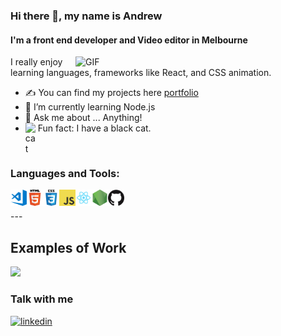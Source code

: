 
### Hi there 👋, my name is Andrew
#### I'm a front end developer and Video editor in Melbourne
<img align="right" alt="GIF" src="https://user-images.githubusercontent.com/69198575/116774904-13973580-aaa3-11eb-9712-8bd72aa40f54.gif" width="400" />

I really enjoy learning languages, frameworks like React,
and CSS animation.

- ✍ You can find my projects here [portfolio]()
- 🌱 I’m currently learning Node.js
- 💬 Ask me about ... Anything!
- <img align="left" alt="cat" width="20" src="https://emojipedia-us.s3.dualstack.us-west-1.amazonaws.com/thumbs/120/facebook/65/cat_1f408.png" /> Fun fact: I have a black cat.

<br />

### Languages and Tools:

[<img align="left" alt="Visual Studio Code" width="26px" src="https://raw.githubusercontent.com/github/explore/80688e429a7d4ef2fca1e82350fe8e3517d3494d/topics/visual-studio-code/visual-studio-code.png" />]()
[<img align="left" alt="HTML5" width="26px" src="https://raw.githubusercontent.com/github/explore/80688e429a7d4ef2fca1e82350fe8e3517d3494d/topics/html/html.png" />]()
[<img align="left" alt="CSS3" width="26px" src="https://raw.githubusercontent.com/github/explore/80688e429a7d4ef2fca1e82350fe8e3517d3494d/topics/css/css.png" />]()
[<img align="left" alt="JavaScript" width="26px" src="https://raw.githubusercontent.com/github/explore/80688e429a7d4ef2fca1e82350fe8e3517d3494d/topics/javascript/javascript.png" />]()
[<img align="left" alt="React" width="26px" src="https://raw.githubusercontent.com/github/explore/80688e429a7d4ef2fca1e82350fe8e3517d3494d/topics/react/react.png" />]()
[<img align="left" alt="Node.js" width="26px" src="https://raw.githubusercontent.com/github/explore/80688e429a7d4ef2fca1e82350fe8e3517d3494d/topics/nodejs/nodejs.png" />]()
[<img align="left" alt="GitHub" width="26px" src="https://raw.githubusercontent.com/github/explore/78df643247d429f6cc873026c0622819ad797942/topics/github/github.png" />]()

<br />
<br />
---

## Examples of Work
<img src='https://user-images.githubusercontent.com/69198575/116684845-d6746a00-a9f4-11eb-9e6f-f03bba8dad21.gif' />

### Talk with me
[<img src='https://cdn.jsdelivr.net/npm/simple-icons@3.0.1/icons/linkedin.svg' alt='linkedin' height='40'>](https://www.linkedin.com/in/https://www.linkedin.com/in/andrew-hsieh-22a802205//)  




